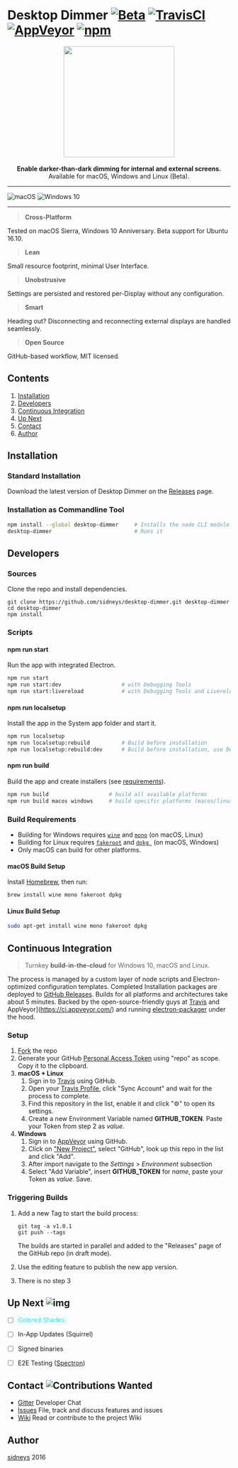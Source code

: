 # Desktop Dimmer [![Beta](https://img.shields.io/badge/status-alpha-blue.svg?style=flat)]() [![TravisCI](http://img.shields.io/travis/sidneys/desktop-dimmer.svg?style=flat)](http://travis-ci.org/sidneys/desktop-dimmer) [![AppVeyor](https://ci.appveyor.com/api/projects/status/d69sb6iav7tnrldq?svg=true)](https://ci.appveyor.com/project/sidneys/desktop-dimmer) [![npm](https://img.shields.io/npm/v/desktop-dimmer.svg?style=flat)](https://npmjs.com/package/desktop-dimmer) 

<p align="center">
  <img height="250px" src="https://raw.githubusercontent.com/sidneys/desktop-dimmer/release/resources/graphics/icon-app.png"/><br><br>
  <b>Enable darker-than-dark dimming for internal and external screens.</b><br>
  Available for macOS, Windows and Linux (Beta).
</p>


------

![macOS](https://raw.githubusercontent.com/sidneys/desktop-dimmer/release/resources/screenshots/screenshot-macos.png)
![Windows 10](https://raw.githubusercontent.com/sidneys/desktop-dimmer/release/resources/screenshots/screenshot-win32.png)

------

> **Cross-Platform**

Tested on macOS Sierra, Windows 10 Anniversary. Beta support for Ubuntu 16.10. 

> **Lean**

Small resource footprint, minimal User Interface.

>  **Unobstrusive**

Settings are persisted and restored per-Display without any configuration.

> **Smart**

Heading out? Disconnecting and reconnecting external displays are handled seamlessly.

>  **Open Source**

GitHub-based workflow, MIT licensed.


## Contents

1. [Installation](#installation)
2. [Developers](#development)
3. [Continuous Integration](#continuous-integration)
4. [Up Next](#up-next)
5. [Contact](#contact)
6. [Author](#author)


## <a name="installation"/></a> Installation

### Standard Installation

Download the latest version of Desktop Dimmer on the [Releases](https://github.com/sidneys/desktop-dimmer/releases) page.

### Installation as Commandline Tool

```bash
npm install --global desktop-dimmer		# Installs the node CLI module
desktop-dimmer							# Runs it
```


## <a name="developers"/></a> Developers

### Sources

Clone the repo and install dependencies.

```shell
git clone https://github.com/sidneys/desktop-dimmer.git desktop-dimmer
cd desktop-dimmer
npm install
```

### Scripts

#### npm run **start**

Run the app with integrated Electron.

```bash
npm run start
npm run start:dev 					# with Debugging Tools
npm run start:livereload 			# with Debugging Tools and Livereload
```

#### npm run **localsetup**

Install the app in the System app folder and start it.

```bash
npm run localsetup
npm run localsetup:rebuild			# Build before installation
npm run localsetup:rebuild:dev 		# Build before installation, use Developer Tools
```

#### npm run **build**

Build the app and create installers (see [requirements](#build-requirements)).

```bash
npm run build					# build all available platforms
npm run build macos windows		# build specific platforms (macos/linux/windows)
```

### Build Requirements

* Building for Windows requires [`wine`](https://winehq.org) and [`mono`](https://nsis.sourceforge.net/Docs/Chapter3.htm) (on macOS, Linux)
* Building for Linux requires  [`fakeroot`](https://wiki.debian.org/FakeRoot) and [`dpkg `](https://wiki.ubuntuusers.de/dpkg/) (on macOS, Windows)
* Only macOS can build for other platforms.

#### macOS Build Setup

Install [Homebrew](https://brew.sh), then run:

```bash
brew install wine mono fakeroot dpkg
```

#### Linux  Build Setup

```bash
sudo apt-get install wine mono fakeroot dpkg
```


## <a name="continuous-integration"/></a> Continuous Integration

> Turnkey **build-in-the-cloud** for Windows 10, macOS and Linux.

The process is managed by a custom layer of node scripts and Electron-optimized configuration templates.
Completed Installation packages are deployed to [GitHub Releases](https://github.com/sidneys/desktop-dimmer/releases). Builds for all platforms and architectures take about 5 minutes.
Backed by the open-source-friendly guys at [Travis](http://travis-ci.org/) and AppVeyor](https://ci.appveyor.com/) and running [electron-packager](https://github.com/electron-userland/electron-packager) under the hood.

### Setup

1.  [Fork](https://github.com/sidneys/desktop-dimmer/fork) the repo
2.  Generate your GitHub [Personal Access Token](https://github.com/settings/tokens) using "repo" as scope. Copy it to the clipboard.
3.  **macOS + Linux**
     1. Sign in to [Travis](http://travis-ci.org/) using GitHub.
     2. Open your [Travis Profile](https://travis-ci.org/profile), click "Sync Account" and wait for the process to complete.
     3. Find this repository in the list, enable it and click "⚙" to open its settings.
     4. Create a new Environment Variable named **GITHUB_TOKEN**. Paste your Token from step 2 as *value*. 
4.  **Windows**
     1. Sign in to [AppVeyor](https://ci.appveyor.com/) using GitHub.
     2. Click on ["New Project"](https://ci.appveyor.com/projects/new), select "GitHub", look up this repo in the list and click "Add".
     3. After import navigate to the *Settings* > *Environment* subsection
     4. Select "Add Variable", insert **GITHUB_TOKEN** for *name*, paste your Token as *value*. Save.

### Triggering Builds

1. Add a new Tag to start the build process:

   ```shell
   git tag -a v1.0.1
   git push --tags
   ```
   The builds are started in parallel and added to the "Releases" page of the GitHub repo (in draft mode).

2. Use the editing feature to publish the new app version.

3. There is no step 3


## <a name="up-next"/></a> Up Next ![img](https://img.shields.io/badge/proposals-welcome-green.svg?style=flat)

- [ ] <span style="color: cyan;">Colored Shades</span>
- [ ] In-App Updates (Squirrel)
- [ ] Signed binaries
- [ ] E2E Testing ([Spectron](https://github.com/electron/spectron))


## <a name="contribute"/></a> Contact ![Contributions Wanted](https://img.shields.io/badge/contributions-wanted-red.svg?style=flat)

* [Gitter](http://gitter.im/sidneys/desktop-dimmer) Developer Chat
* [Issues](http;//github.com/sidneys/desktop-dimmer/issues) File, track and discuss features and issues
* [Wiki](http;//github.com/sidneys/desktop-dimmer/wiki) Read or contribute to the project Wiki


## <a name="author"/></a> Author

[sidneys](http://sidneys.github.io) 2016